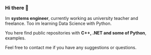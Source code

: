 ### Hi there 👋
Im **systems engineer**, currently working as university teacher and freelance. Too im learning Data Science with Python.

You here find public repositories with **C++, .NET and some of Python**,   examples.

Feel free to contact me if you have any suggestions or questions.
<!--
**AmilcarSerrano/AmilcarSerrano** is a ✨ _special_ ✨ repository because its `README.md` (this file) appears on your GitHub profile.

Here are some ideas to get you started:

- 🔭 I’m currently working on ...
- 🌱 I’m currently learning ...
- 👯 I’m looking to collaborate on ...
- 🤔 I’m looking for help with ...
- 💬 Ask me about ...
- 📫 How to reach me: ...
- 😄 Pronouns: ...
- ⚡ Fun fact: ...
-->
